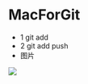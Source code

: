 # MacForGit
- 1 git add
- 2 git add push
- 图片

![](http://n.sinaimg.cn/news/20160624/3byb-fxtmwei9270858.jpg)
